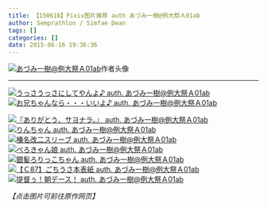 ```yaml
---
title: 【150616】Pixiv图片推荐 auth あづみ一樹@例大祭Ａ01ab
author: Semprathlon / Simfae Dean
tags: []
categories: []
date: 2015-06-16 19:36:36
---
```

<a href="http://www.pixiv.net/member_illust.php?id=326359" ><img src="/blog/uploads/2015/05/4317338.jpg" alt="あづみ一樹@例大祭Ａ01ab" /></a>作者头像   
- - -
<a href=" http://www.pixiv.net/member_illust.php?mode=medium&illust_id=10564825"><img data-src="http://i2.pixiv.net/img18/img/neko-001v/10564825.jpg" src="/blog/uploads/2015/05/10564825.jpg" alt="うっさうっさにしてやんよ♪ auth. あづみ一樹@例大祭Ａ01ab"/></a>
<a href=" http://www.pixiv.net/member_illust.php?mode=medium&illust_id=14824693"><img data-src="http://i2.pixiv.net/img18/img/neko-001v/14824693.jpg" src="/blog/uploads/2015/05/14824693.jpg" alt="お兄ちゃんなら・・・いいよ♪ auth. あづみ一樹@例大祭Ａ01ab"/></a>

<!--more-->
<a href=" http://www.pixiv.net/member_illust.php?mode=medium&illust_id=2506088"><img data-src="http://i2.pixiv.net/img18/img/neko-001v/2506088.jpg" src="/blog/uploads/2015/05/2506088.jpg" alt="『ありがとう、サヨナラ。』 auth. あづみ一樹@例大祭Ａ01ab"/></a>
<a href=" http://www.pixiv.net/member_illust.php?mode=medium&illust_id=28159680"><img data-src="http://i2.pixiv.net/img18/img/neko-001v/28159680.jpg" src="/blog/uploads/2015/05/28159680.jpg" alt="りんちゃん auth. あづみ一樹@例大祭Ａ01ab"/></a>
<a href=" http://www.pixiv.net/member_illust.php?mode=medium&illust_id=47317451"><img data-src="http://i4.pixiv.net/img-original/img/2014/11/29/19/34/20/47317451_p0.jpg" src="/blog/uploads/2015/06/47317451_p0.jpg" alt="榛名改二スリーブ auth. あづみ一樹@例大祭Ａ01ab"/></a>
<a href=" http://www.pixiv.net/member_illust.php?mode=medium&illust_id=45160702"><img data-src="http://i3.pixiv.net/img-original/img/2014/08/06/03/49/11/45160702_p0.jpg" src="/blog/uploads/2015/06/45160702_p0.jpg" alt="ぺろきゃん娘 auth. あづみ一樹@例大祭Ａ01ab"/></a>
<a href=" http://www.pixiv.net/member_illust.php?mode=medium&illust_id=40611921"><img data-src="http://i2.pixiv.net/img-original/img/2013/12/30/13/19/37/40611921_p0.jpg" src="/blog/uploads/2015/06/40611921_p0.jpg" alt="銀髪ろりっこちゃん auth. あづみ一樹@例大祭Ａ01ab"/></a>
<a href=" http://www.pixiv.net/member_illust.php?mode=medium&illust_id=47805094"><img data-src="http://i3.pixiv.net/img-original/img/2014/12/27/22/02/13/47805094_p0.jpg" src="/blog/uploads/2015/06/47805094_p0.jpg" alt="【Ｃ87】ごちうさ本表紙 auth. あづみ一樹@例大祭Ａ01ab"/></a>
<a href=" http://www.pixiv.net/member_illust.php?mode=medium&illust_id=40559189"><img data-src="http://i2.pixiv.net/img-original/img/2013/12/28/00/43/49/40559189_p0.jpg" src="/blog/uploads/2015/06/40559189_p0.jpg" alt="提督ぅ！朝デース！ auth. あづみ一樹@例大祭Ａ01ab"/></a>

<em>【点击图片可前往原作网页】</em>